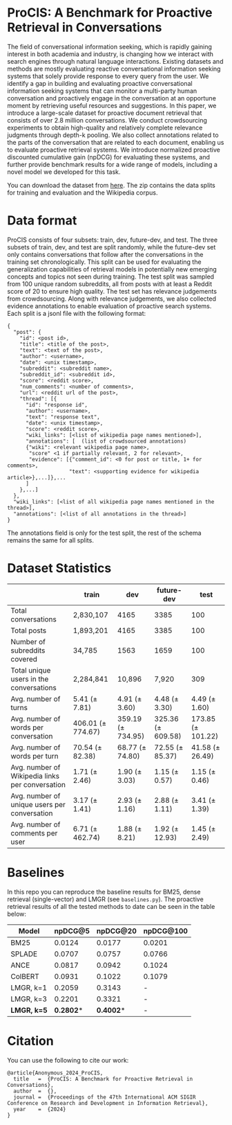 # ProCIS: A Benchmark for Proactive Retrieval in Conversations

The field of conversational information seeking, which is rapidly gaining interest in both academia and industry, is changing how we interact with search engines through natural language interactions. Existing datasets and methods are mostly evaluating reactive conversational information seeking systems that solely provide response to every query from the user. We identify a gap in building and evaluating proactive conversational information seeking systems that can monitor a multi-party human conversation and proactively engage in the conversation at an opportune moment by retrieving useful resources and suggestions. In this paper, we introduce a large-scale dataset for proactive document retrieval that consists of over 2.8 million conversations. We conduct crowdsourcing experiments to obtain high-quality and relatively complete relevance judgments through depth-k pooling. We also collect annotations related to the parts of the conversation that are related to each document, enabling us to evaluate proactive retrieval systems. We introduce normalized proactive discounted cumulative gain (npDCG) for evaluating these systems, and further provide benchmark results for a wide range of models, including a novel model we developed for this task.

You can download the dataset from [here](https://archive.org/details/procis). The zip contains the data splits for training and evaluation and the Wikipedia corpus.

# Data format

ProCIS consists of four subsets: train, dev, future-dev, and test. The three subsets of train, dev, and test are split randomly, while the future-dev set only contains conversations that follow after the conversations in the training set chronologically. This split can be used for evaluating the generalization capabilities of retrieval models in potentially new emerging concepts and topics not seen during training. The test split was sampled from 100 unique random subreddits, all from posts with at least a Reddit score of 20 to ensure high quality. The test set has relevance judgements from crowdsourcing. Along with relevance judgements, we also collected evidence annotations to enable evaluation of proactive search systems. Each split is a jsonl file with the following format:

```jsonl
{
  "post": {
    "id": <post id>,
    "title": <title of the post>,
    "text": <text of the post>,
    "author": <username>,
    "date": <unix timestamp>,
    "subreddit": <subreddit name>,
    "subreddit_id": <subreddit id>,
    "score": <reddit score>,
    "num_comments": <number of comments>,
    "url": <reddit url of the post>,
    "thread": [{
      "id": "response id",
      "author": <username>,
      "text": "response text",
      "date": <unix timestamp>,
      "score": <reddit score>,
      "wiki_links": [<list of wikipedia page names mentioned>],
      "annotations": [  (list of crowdsourced annotations)
      {"wiki": <relevant wikipedia page name>,
       "score" <1 if partially relevant, 2 for relevant>,
       "evidence": [{"comment_id": <0 for post or title, 1+ for comments>,
                    "text": <supporting evidence for wikipedia article>},...]},...
      ]
    },...]
  },
  "wiki_links": [<list of all wikipedia page names mentioned in the thread>],
  "annotations": [<list of all annotations in the thread>]
}
```

The annotations field is only for the test split, the rest of the schema remains the same for all splits.

# Dataset Statistics

|   | **train** | **dev** | **future-dev** | **test** |
|---|---|---|---|---|
| Total conversations | 2,830,107 | 4165 | 3385 | 100 |
| Total posts | 1,893,201 | 4165 | 3385 | 100 |
| Number of subreddits covered | 34,785 | 1563 | 1659 | 100 |
| Total unique users in the conversations | 2,284,841 | 10,896 | 7,920 | 309 |
| Avg. number of turns | 5.41 (± 7.81) | 4.91 (± 3.60) | 4.48 (± 3.30) | 4.49 (± 1.60) |
| Avg. number of words per conversation | 406.01 (± 774.67) | 359.19 (± 734.95) | 325.36 (± 609.58) | 173.85 (± 101.22) |
| Avg. number of words per turn | 70.54 (± 82.38) | 68.77 (± 74.80) | 72.55 (± 85.37) | 41.58 (± 26.49) |
| Avg. number of Wikipedia links per conversation | 1.71 (± 2.46) | 1.90 (± 3.03) | 1.15 (± 0.57) | 1.15 (± 0.46) |
| Avg. number of unique users per conversation | 3.17 (± 1.41) | 2.93 (± 1.16) | 2.88 (± 1.11) | 3.41 (± 1.39) |
| Avg. number of comments per user | 6.71 (± 462.74) | 1.88 (± 8.21) | 1.92 (± 12.93) | 1.45 (± 2.49) |

# Baselines

In this repo you can reproduce the baseline results for BM25, dense retrieval (single-vector) and LMGR (see `baselines.py`). The proactive retrieval results of all the tested methods to date can be seen in the table below:

| **Model** | **npDCG@5** | **npDCG@20** | **npDCG@100** |
|---|---|---|---|
| BM25 | 0.0124 | 0.0177 | 0.0201 |
| SPLADE | 0.0707 | 0.0757 | 0.0766 |
| ANCE | 0.0817 | 0.0942 | 0.1024 |
| ColBERT | 0.0931 | 0.1022 | 0.1079 |
| LMGR, k=1 | 0.2059 | 0.3143 | - |
| LMGR, k=3 | 0.2201 | 0.3321 | - |
| **LMGR, k=5** | **0.2802*** | **0.4002*** | - |

# Citation

You can use the following to cite our work:

```
@article{Anonymous_2024_ProCIS,
  title   =  {ProCIS: A Benchmark for Proactive Retrieval in Conversations},
  author  =  {},
  journal =  {Proceedings of the 47th International ACM SIGIR Conference on Research and Development in Information Retrieval},
  year    =  {2024}
}
```
